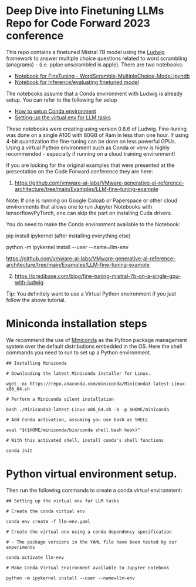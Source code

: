 # Deep Dive into Finetuning LLMs Repo for Code Forward 2023 conference

This repo contains a finetuned Mistral 7B model using the [Ludwig](https://ludwig.ai) framework to answer multiple choice questions related to word scrambling (anagrams) - (i.e.  pplae unscrambled is apple).     There are two notebooks:

* [Notebook for FineTuning - WordScramble-MultipleChoice-Model.ipyndb](WordScramble-MultipleChoice-Model.ipynb)
* [Notebook for Inference/evaluating finetuned model](WordScramble-MultipleChoice-Inference.ipyndb)

The notebooks assume that a Conda environment with Ludwig is already setup.   You can refer to the following for setup

* [How to setup Conda environment](#-Miniconda-installation-steps)
* [Setting-up the virtual env for LLM tasks](#Setting-up-the-virtual-env-for-LLMtasks)

These notebooks were creating using version 0.8.6 of Ludwig. Fine-tuning was done on a single A100 with 80GB of Ram in less than one hour.  If using 4-bit quantization the fine-tuning can be done on less powerful GPUs. Using a virtual Python environment such as Conda or venv is highly recommended - especially if running on a cloud training environment!   
 
If you are looking for the original examples that were presented at the presentation on the Code Forward conference they are here:

1) https://github.com/vmware-ai-labs/VMware-generative-ai-reference-architecture/tree/main/Examples/LLM-fine-tuning-example

Note: If one is running on Google Coloab or Paperspace or other cloud environments that allows one to run Jupyter Notebooks with tensorflow/PyTorch, one can skip the part on installing Cuda drivers.

You do need to make the Conda environment available to the Notebook:   

pip install ipykernel (after installing everything else)

python -m ipykernel install --user --name=llm-env

https://github.com/vmware-ai-labs/VMware-generative-ai-reference-architecture/tree/main/Examples/LLM-fine-tuning-example

2)   https://predibase.com/blog/fine-tuning-mistral-7b-on-a-single-gpu-with-ludwig

Tip: You definitely want to use a Virtual Python environment if you just follow the above tutorial.


# Miniconda installation steps

We recommend the use of [Miniconda](https://docs.conda.io/en/latest/miniconda.html) as the Python package management 
system over the default distributions embedded in the OS. Here the shell commands you need to run to set up a Python 
environment.<br>

```shell
## Installing Miniconda

# Downloading the latest Miniconda installer for Linux.

wget -nc https://repo.anaconda.com/miniconda/Miniconda3-latest-Linux-x86_64.sh

# Perform a Miniconda silent installation

bash ./Miniconda3-latest-Linux-x86_64.sh -b -p $HOME/miniconda

# Add Conda activation, assuming you use bash as SHELL

eval "$($HOME/miniconda/bin/conda shell.bash hook)"

# With this activated shell, install conda's shell functions

conda init
```
# Python virtual environment setup.

Then run the following commands to create a conda virtual environment:

```shell
## Setting up the virtual env for LLM tasks

# Create the conda virtual env

conda env create -f llm-env.yaml

# Create the virtual env using a conda dependency specification

# - The package versions in the YAML file have been tested by our experiments

conda activate llm-env

# Make Conda Virtual Environment available to Jupyter notebook

python -m ipykernel install --user --name=llm-env
```
